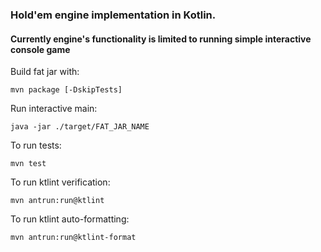 ###  Hold'em engine implementation in Kotlin.

#### Currently engine's functionality is limited to running simple interactive console game

Build fat jar with:
```
mvn package [-DskipTests]
```

Run interactive main:
```
java -jar ./target/FAT_JAR_NAME
```

To run tests:
```
mvn test
```

To run ktlint verification:
```
mvn antrun:run@ktlint
```

To run ktlint auto-formatting:
```
mvn antrun:run@ktlint-format
```
